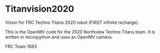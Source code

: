 # Titanvision2020
Vision for FRC Techno Titans 2020 robot (FIRST infinite recharge). 

This is the OpenMV code for the 2020 Northview Techno Titans team. 
It is written in micropython and uses an OpenMV camera. 

FRC Team 1683
